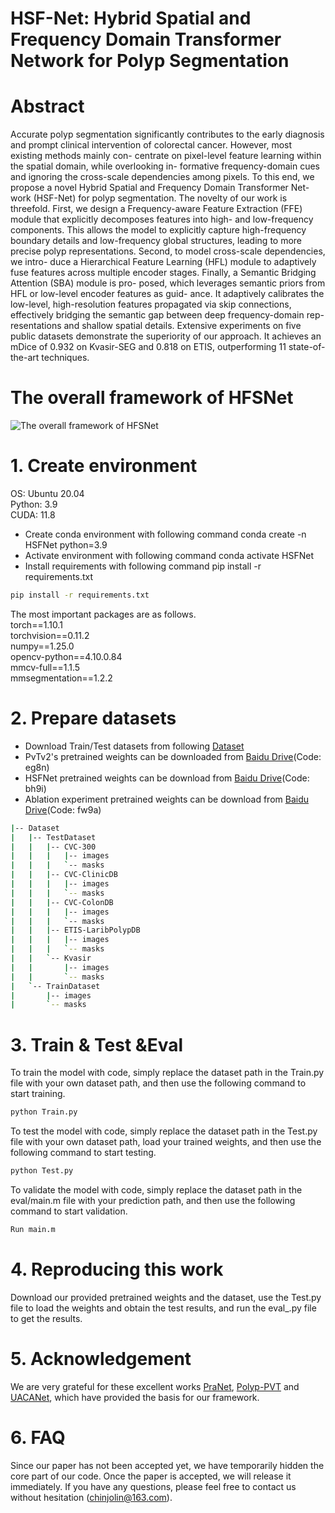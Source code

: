 # HSF-Net: Hybrid Spatial and Frequency Domain Transformer Network for Polyp Segmentation
# Abstract
Accurate polyp segmentation significantly contributes to the early diagnosis and prompt
clinical intervention of colorectal cancer. However, most existing methods mainly con-
centrate on pixel-level feature learning within the spatial domain, while overlooking in-
formative frequency-domain cues and ignoring the cross-scale dependencies among pixels.
To this end, we propose a novel Hybrid Spatial and Frequency Domain Transformer Net-
work (HSF-Net) for polyp segmentation. The novelty of our work is threefold. First, we
design a Frequency-aware Feature Extraction (FFE) module that explicitly decomposes
features into high- and low-frequency components. This allows the model to explicitly
capture high-frequency boundary details and low-frequency global structures, leading to
more precise polyp representations. Second, to model cross-scale dependencies, we intro-
duce a Hierarchical Feature Learning (HFL) module to adaptively fuse features across
multiple encoder stages. Finally, a Semantic Bridging Attention (SBA) module is pro-
posed, which leverages semantic priors from HFL or low-level encoder features as guid-
ance. It adaptively calibrates the low-level, high-resolution features propagated via skip
connections, effectively bridging the semantic gap between deep frequency-domain rep-
resentations and shallow spatial details. Extensive experiments on five public datasets
demonstrate the superiority of our approach. It achieves an mDice of 0.932 on Kvasir-SEG
and 0.818 on ETIS, outperforming 11 state-of-the-art techniques.

# The overall framework of HFSNet
![The overall framework of HFSNet](figtures/Fig.2.png)


# 1. Create environment
OS: Ubuntu 20.04  
Python: 3.9  
CUDA: 11.8  

- Create conda environment with following command conda create -n HSFNet python=3.9
- Activate environment with following command conda activate HSFNet
- Install requirements with following command pip install -r requirements.txt

```bash
pip install -r requirements.txt
```
The most important packages are as follows.  
torch==1.10.1  
torchvision==0.11.2  
numpy==1.25.0  
opencv-python==4.10.0.84  
mmcv-full==1.1.5  
mmsegmentation==1.2.2  


# 2. Prepare datasets
- Download Train/Test datasets from following [Dataset](https://github.com/DengPingFan/PraNet)
- PvTv2's pretrained weights can be downloaded from [Baidu Drive](https://pan.baidu.com/s/102okWTGyitsohp81ZaleZw?pwd=eg8n)(Code: eg8n)
- HSFNet pretrained weights can be download from [Baidu Drive](https://pan.baidu.com/s/1aSJbEu2bab4NbJ2xtMVmHQ)(Code: bh9i)
- Ablation experiment pretrained weights can be download from [Baidu Drive](https://pan.baidu.com/s/1mTRMS-N86F1XY2e94A_0Rw?pwd=fw9a)(Code: fw9a)
```bash
|-- Dataset
|   |-- TestDataset
|   |   |-- CVC-300
|   |   |   |-- images
|   |   |   `-- masks
|   |   |-- CVC-ClinicDB
|   |   |   |-- images
|   |   |   `-- masks
|   |   |-- CVC-ColonDB
|   |   |   |-- images
|   |   |   `-- masks
|   |   |-- ETIS-LaribPolypDB
|   |   |   |-- images
|   |   |   `-- masks
|   |   `-- Kvasir
|   |       |-- images
|   |       `-- masks
|   `-- TrainDataset
|       |-- images
|       `-- masks
```

# 3. Train & Test &Eval
To train the model with code, simply replace the dataset path in the Train.py file with your own dataset path, and then use the following command to start training.
```bash
python Train.py
```
To test the model with code, simply replace the dataset path in the Test.py file with your own dataset path, load your trained weights, and then use the following command to start testing.
```bash
python Test.py
```
To validate the model with code, simply replace the dataset path in the eval/main.m file with your prediction path, and then use the following command to start validation.
```bash
Run main.m
```
# 4. Reproducing this work
Download our provided pretrained weights and the dataset, use the Test.py file to load the weights and obtain the test results, and run the eval_.py file to get the results.

# 5. Acknowledgement
We are very grateful for these excellent works [PraNet](https://github.com/DengPingFan/PraNet), [Polyp-PVT](https://github.com/DengPingFan/Polyp-PVT) and [UACANet](https://github.com/plemeri/UACANet/tree/main/configs), which have provided the basis for our framework.

# 6. FAQ
Since our paper has not been accepted yet, we have temporarily hidden the core part of our code. Once the paper is accepted, we will release it immediately.
If you have any questions, please feel free to contact us without hesitation (chinjolin@163.com).